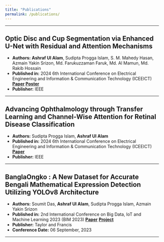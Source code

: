 ```yaml
---
title: "Publications"
permalink: /publications/
---
```


---
## Optic Disc and Cup Segmentation via Enhanced U-Net with Residual and Attention Mechanisms
- **Authors:** **Ashraf UI Alam**, Sudipta Progga Islam, S. M. Mahedy Hasan, Azmain Yakin Srizon, Md. Farukuzzaman Faruk, Md. Al Mamun, Md. Rakib Hossain
- **Published in:** 2024 6th International Conference on Electrical Engineering and Information & Communication Technology (ICEEICT) **[Paper](https://doi.org/10.1109/ICEEICT62016.2024.10534436) [Poster](https://ashraf-ul-alam-amit.github.io/pdf/170_Poster.pdf)**
- **Publisher:** IEEE

---

## Advancing Ophthalmology through Transfer Learning and Channel-Wise Attention for Retinal Disease Classification
- **Authors:** Sudipta Progga Islam, **Ashraf UI Alam**
- **Published in:** 2024 6th International Conference on Electrical Engineering and Information & Communication Technology (ICEEICT) **[Paper](https://doi.org/10.1109/ICEEICT62016.2024.10534342)**
- **Publisher:** IEEE

---

## BanglaOngko : A New Dataset for Accurate Bengali Mathematical Expression Detection Utilizing YOLOv8 Architecture
- **Authors:** Soumit Das, **Ashraf UI Alam**, Sudipta Progga Islam, Azmain Yakin Srizon
- **Published in:** 2nd International Conference on Big Data, IoT and Machine Learning 2023 (BIM 2023) **[Paper](#)**  **[Project](https://github.com/ashraf-ul-alam-amit/BanglaOngko)**
- **Publisher:** Taylor and Francis
- **Conference Date:** 06 September, 2023

---

